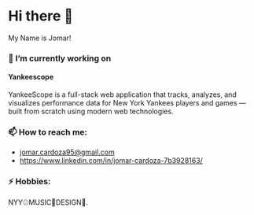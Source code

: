 # Hi there 👋

My Name is Jomar!

### 🔭 I’m currently working on 
#### Yankeescope
YankeeScope is a full-stack web application that tracks, analyzes, and visualizes performance data for New York Yankees players and games — built from scratch using modern web technologies.

### 📫 How to reach me:
- jomar.cardoza95@gmail.com
- https://www.linkedin.com/in/jomar-cardoza-7b3928163/

### ⚡ Hobbies: 
NYY⚾MUSIC🎵DESIGN🌵.
